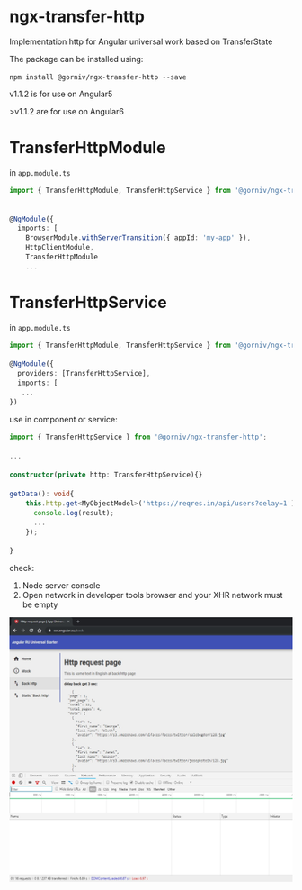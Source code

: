 # ngx-transfer-http
Implementation http for Angular universal work based on TransferState

The package can be installed using:

`npm install @gorniv/ngx-transfer-http --save`

v1.1.2 is for use on Angular5

\>v1.1.2 are for use on Angular6

# TransferHttpModule

in `app.module.ts`

```ts
import { TransferHttpModule, TransferHttpService } from '@gorniv/ngx-transfer-http';


@NgModule({
  imports: [
    BrowserModule.withServerTransition({ appId: 'my-app' }),
    HttpClientModule,
    TransferHttpModule
    ...
```

# TransferHttpService

in `app.module.ts`

```ts
import { TransferHttpModule, TransferHttpService } from '@gorniv/ngx-transfer-http';

@NgModule({
  providers: [TransferHttpService],
  imports: [
   ...
})
```

use in component or service:

```ts
import { TransferHttpService } from '@gorniv/ngx-transfer-http';

...

constructor(private http: TransferHttpService){}

getData(): void{
    this.http.get<MyObjectModel>('https://reqres.in/api/users?delay=1').subscribe(result => {
      console.log(result);
      ...
    });

}

```

check:
1) Node server console
2) Open network in developer tools browser and your XHR network must be empty

![network chrome](https://raw.githubusercontent.com/Gorniv/ngx-transfer-http/master/docs/imgs/check0.jpg)
